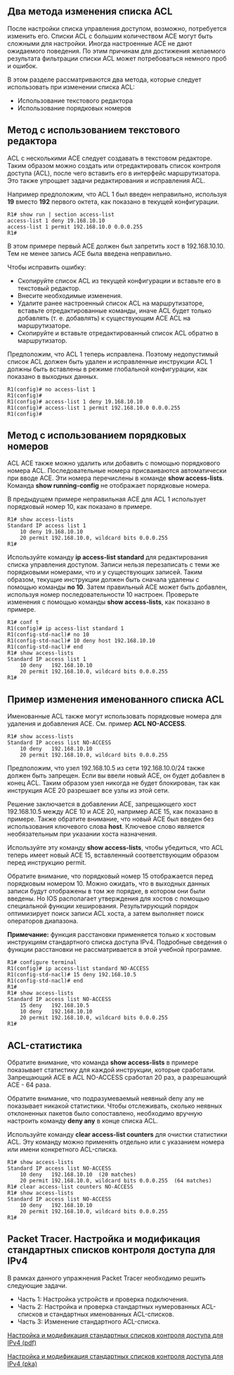 <!-- 5.2.1 -->
## Два метода изменения списка ACL
После настройки списка управления доступом, возможно, потребуется изменить его. Списки ACL с большим количеством ACE могут быть сложными для настройки. Иногда настроенные ACE не дают ожидаемого поведения. По этим причинам для достижения желаемого результата фильтрации списки ACL может потребоваться немного проб и ошибок.

В этом разделе рассматриваются два метода, которые следует использовать при изменении списка ACL:

* Использование текстового редактора
* Использование порядковых номеров

<!-- 5.2.2 -->
## Метод с использованием текстового редактора
ACL с несколькими ACE следует создавать в текстовом редакторе. Таким образом можно создать или отредактировать список контроля доступа (ACL), после чего вставить его в интерфейс маршрутизатора. Это также упрощает задачи редактирования и исправления ACL.

Например предположим, что ACL 1 был введен неправильно, используя **19** вместо **192** первого октета, как показано в текущей конфигурации.

```
R1# show run | section access-list 
access-list 1 deny 19.168.10.10
access-list 1 permit 192.168.10.0 0.0.0.255
R1#
```

В этом примере первый ACE должен был запретить хост в 192.168.10.10. Тем не менее запись ACE была введена неправильно.

Чтобы исправить ошибку:

* Скопируйте список ACL из текущей конфигурации и вставьте его в текстовый редактор.
* Внесите необходимые изменения.
* Удалите ранее настроенный список ACL на маршрутизаторе, вставьте отредактированные команды, иначе ACL будет только добавлять (т. е. добавлять) к существующим ACE ACL на маршрутизаторе.
* Скопируйте и вставьте отредактированный список ACL обратно в маршрутизатор.

Предположим, что ACL 1 теперь исправлена. Поэтому недопустимый список ACL должен быть удален и исправленные инструкции ACL 1 должны быть вставлены в режиме глобальной конфигурации, как показано в выходных данных.

```
R1(config)# no access-list 1
R1(config)#
R1(config)# access-list 1 deny 19.168.10.10
R1(config)# access-list 1 permit 192.168.10.0 0.0.0.255
R1(config)#
```

<!-- 5.2.3 -->
## Метод с использованием порядковых номеров
ACL ACE также можно удалить или добавить с помощью порядкового номера ACL. Последовательные номера присваиваются автоматически при вводе ACE. Эти номера перечислены в команде **show access-lists**. Команда **show running-config** не отображает порядковые номера.

В предыдущем примере неправильная ACE для ACL 1 использует порядковый номер 10, как показано в примере.

```
R1# show access-lists 
Standard IP access list 1 
    10 deny 19.168.10.10 
    20 permit 192.168.10.0, wildcard bits 0.0.0.255
R1#
```

Используйте команду **ip access-list standard** для редактирования списка управления доступом. Записи нельзя перезаписать с теми же порядковыми номерами, что и у существующих записей. Таким образом, текущие инструкции должен быть сначала удалены с помощью команды **no 10**. Затем правильный ACE может быть добавлен, используя номер последовательности 10 настроен. Проверьте изменения с помощью команды **show access-lists**, как показано в примере.

```
R1# conf t
R1(config)# ip access-list standard 1
R1(config-std-nacl)# no 10
R1(config-std-nacl)# 10 deny host 192.168.10.10
R1(config-std-nacl)# end
R1# show access-lists
Standard IP access list 1
    10 deny   192.168.10.10
    20 permit 192.168.10.0, wildcard bits 0.0.0.255
R1#
```

<!-- 5.2.4 -->
## Пример изменения именованного списка ACL
Именованные ACL также могут использовать порядковые номера для удаления и добавления ACE. См. пример **ACL NO-ACCESS**.

```
R1# show access-lists
Standard IP access list NO-ACCESS
    10 deny   192.168.10.10
    20 permit 192.168.10.0, wildcard bits 0.0.0.255
```

Предположим, что узел 192.168.10.5 из сети 192.168.10.0/24 также должен быть запрещен. Если вы ввели новый ACE, он будет добавлен в конец ACL. Таким образом узел никогда не будет блокирован, так как инструкция ACE 20 разрешает все узлы из этой сети.

Решение заключается в добавлении ACE, запрещающего хост 192.168.10.5 между ACE 10 и ACE 20, например ACE 15, как показано в примере. Также обратите внимание, что новый ACE был введен без использования ключевого слова **host**. Ключевое слово является необязательным при указании хоста назначения.

Используйте эту команду **show access-lists**, чтобы убедиться, что ACL теперь имеет новый ACE 15, вставленный соответствующим образом перед инструкцию permit.

Обратите внимание, что порядковый номер 15 отображается перед порядковым номером 10. Можно ожидать, что в выходных данных записи будут отображены в том же порядке, в котором они были введены. Но IOS располагает утверждения для хостов с помощью специальной функции хеширования. Результирующий порядок оптимизирует поиск записи ACL хоста, а затем выполняет поиск операторов диапазона.

**Примечание:** функция расстановки применяется только к хостовым инструкциям стандартного списка доступа IPv4. Подробные сведения о функции расстановки не рассматривается в этой учебной программе.

```
R1# configure terminal
R1(config)# ip access-list standard NO-ACCESS
R1(config-std-nacl)# 15 deny 192.168.10.5
R1(config-std-nacl)# end
R1#
R1# show access-lists
Standard IP access list NO-ACCESS
    15 deny   192.168.10.5
    10 deny   192.168.10.10
    20 permit 192.168.10.0, wildcard bits 0.0.0.255
R1#
```

<!-- 5.2.5 -->
## ACL-статистика
Обратите внимание, что команда **show access-lists** в примере показывает статистику для каждой инструкции, которые сработали. Запрещающий ACE в ACL NO-ACCESS сработал 20 раз, а разрешающий ACE - 64 раза.

Обратите внимание, что подразумеваемый неявный deny any не показывает никакой статистики. Чтобы отслеживать, сколько неявных отклоненных пакетов было сопоставлено, необходимо вручную настроить команду **deny any** в конце списка ACL.

Используйте команду **clear access-list counters** для очистки статистики ACL. Эту команду можно применять отдельно или с указанием номера или имени конкретного ACL-списка.

```
R1# show access-lists
Standard IP access list NO-ACCESS
    10 deny   192.168.10.10  (20 matches) 
    20 permit 192.168.10.0, wildcard bits 0.0.0.255  (64 matches) 
R1# clear access-list counters NO-ACCESS
R1# show access-lists
Standard IP access list NO-ACCESS
    10 deny   192.168.10.10
    20 permit 192.168.10.0, wildcard bits 0.0.0.255
R1#
```

<!-- 5.2.6 Проверка синтаксиса - изменение списков ACL IPv4
Измените список ACL с помощью порядкового номера.

![](./assets/5.2.6.PNG) здесь задание 5.2.6-->

<!-- 5.2.7 -->
## Packet Tracer. Настройка и модификация стандартных списков контроля доступа для IPv4
В рамках данного упражнения Packet Tracer необходимо решить следующие задачи.

* Часть 1: Настройка устройств и проверка подключения.
* Часть 2: Настройка и проверка стандартных нумерованных ACL-списков и стандартных именованных ACL-списков.
* Часть 3: Изменение стандартного ACL-списка.


[Настройка и модификация стандартных списков контроля доступа для IPv4 (pdf)](./assets/5.2.7-packet-tracer---configure-and-modify-standard-ipv4-acls_ru-RU.pdf)

[Настройка и модификация стандартных списков контроля доступа для IPv4 (pka)](./assets/5.2.7-packet-tracer---configure-and-modify-standard-ipv4-acls_ru-RU.pka)